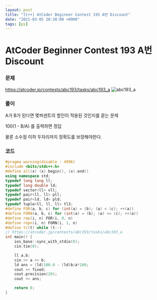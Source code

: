 ```yaml
---
layout: post
title: "[C++] AtCoder Beginner Contest 193 A번 Discount"
date: "2021-03-05 20:30:00 +0900"
tags: [ps]
---
```


# AtCoder Beginner Contest 193 A번 Discount
### 문제

https://atcoder.jp/contests/abc193/tasks/abc193_a
![abc193_a](https://i.imgur.com/AXxP86l.png)
  
  
### 풀이

A가 B가 된다면 몇퍼센트의 할인이 적용된 것인지를 묻는 문제

100(1 - B/A) 를 출력하면 정답

물론 소수점 이하 두자리까지 정확도를 보장해야한다.

### 코드

```cpp
#pragma warning(disable : 4996)
#include <bits/stdc++.h>
#define all(x) (x).begin(), (x).end()
using namespace std;
typedef long long ll;
typedef long double ld;
typedef vector<ll> vll;
typedef pair<ll, ll> pll;
typedef pair<ld, ld> pld;
typedef tuple<ll, ll, ll> tl3;
#define FOR(a, b, c) for (int(a) = (b); (a) < (c); ++(a))
#define FORN(a, b, c) for (int(a) = (b); (a) <= (c); ++(a))
#define rep(i, n) FOR(i, 0, n)
#define repn(i, n) FORN(i, 1, n)
#define tc(t) while (t--)
// https://atcoder.jp/contests/abc193/tasks/abc193_a
int main() {
    ios_base::sync_with_stdio(0);
    cin.tie(0);

    ll a,b;
    cin >> a >> b;
    ld ans = (ld)100.0 - (ld)b/a*100;
    cout << fixed;
    cout.precision(20);
    cout << ans;

    return 0;
}
```